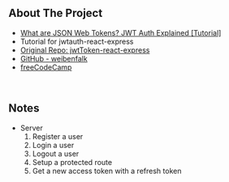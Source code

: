 ## About The Project

- [What are JSON Web Tokens? JWT Auth Explained \[Tutorial\]](https://www.youtube.com/watch?v=x5gLL8-M9Fo)
- Tutorial for jwtauth-react-express
- [Original Repo: jwtToken-react-express](https://github.com/weibenfalk/jwtToken-react-express)
- [GitHub - weibenfalk](https://github.com/weibenfalk)
- [freeCodeCamp](freeCodeCamp.org)

&nbsp;

## Notes

- Server
  1. Register a user
  2. Login a user
  3. Logout a user
  4. Setup a protected route
  5. Get a new access token with a refresh token

&nbsp;
